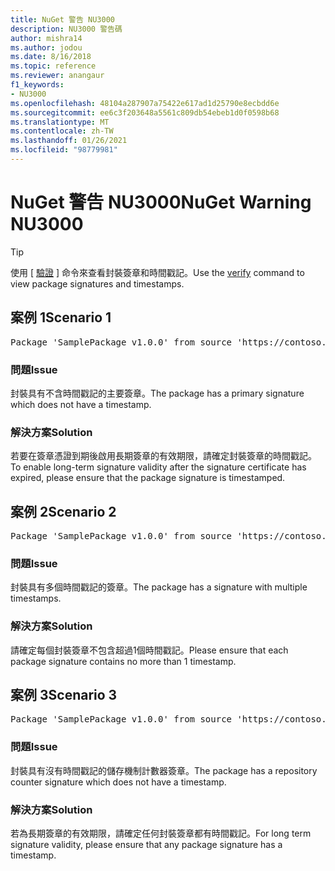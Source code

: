 ```yaml
---
title: NuGet 警告 NU3000
description: NU3000 警告碼
author: mishra14
ms.author: jodou
ms.date: 8/16/2018
ms.topic: reference
ms.reviewer: anangaur
f1_keywords:
- NU3000
ms.openlocfilehash: 48104a287907a75422e617ad1d25790e8ecbdd6e
ms.sourcegitcommit: ee6c3f203648a5561c809db54ebeb1d0f0598b68
ms.translationtype: MT
ms.contentlocale: zh-TW
ms.lasthandoff: 01/26/2021
ms.locfileid: "98779981"
---
```

# <a name="nuget-warning-nu3000"></a><span data-ttu-id="a5ffc-103">NuGet 警告 NU3000</span><span class="sxs-lookup"><span data-stu-id="a5ffc-103">NuGet Warning NU3000</span></span>

> [!Tip]
> <span data-ttu-id="a5ffc-104">使用 [ [驗證](../cli-reference/cli-ref-verify.md) ] 命令來查看封裝簽章和時間戳記。</span><span class="sxs-lookup"><span data-stu-id="a5ffc-104">Use the [verify](../cli-reference/cli-ref-verify.md) command to view package signatures and timestamps.</span></span>

## <a name="scenario-1"></a><span data-ttu-id="a5ffc-105">案例 1</span><span class="sxs-lookup"><span data-stu-id="a5ffc-105">Scenario 1</span></span>

<pre>Package 'SamplePackage v1.0.0' from source 'https://contoso.com/index.json': The primary signature does not have a timestamp.</pre>

### <a name="issue"></a><span data-ttu-id="a5ffc-106">問題</span><span class="sxs-lookup"><span data-stu-id="a5ffc-106">Issue</span></span>

<span data-ttu-id="a5ffc-107">封裝具有不含時間戳記的主要簽章。</span><span class="sxs-lookup"><span data-stu-id="a5ffc-107">The package has a primary signature which does not have a timestamp.</span></span>


### <a name="solution"></a><span data-ttu-id="a5ffc-108">解決方案</span><span class="sxs-lookup"><span data-stu-id="a5ffc-108">Solution</span></span>

<span data-ttu-id="a5ffc-109">若要在簽章憑證到期後啟用長期簽章的有效期限，請確定封裝簽章的時間戳記。</span><span class="sxs-lookup"><span data-stu-id="a5ffc-109">To enable long-term signature validity after the signature certificate has expired, please ensure that the package signature is timestamped.</span></span>



## <a name="scenario-2"></a><span data-ttu-id="a5ffc-110">案例 2</span><span class="sxs-lookup"><span data-stu-id="a5ffc-110">Scenario 2</span></span>

<pre>Package 'SamplePackage v1.0.0' from source 'https://contoso.com/index.json': Multiple timestamps are not accepted.</pre>

### <a name="issue"></a><span data-ttu-id="a5ffc-111">問題</span><span class="sxs-lookup"><span data-stu-id="a5ffc-111">Issue</span></span>

<span data-ttu-id="a5ffc-112">封裝具有多個時間戳記的簽章。</span><span class="sxs-lookup"><span data-stu-id="a5ffc-112">The package has a signature with multiple timestamps.</span></span>


### <a name="solution"></a><span data-ttu-id="a5ffc-113">解決方案</span><span class="sxs-lookup"><span data-stu-id="a5ffc-113">Solution</span></span>

<span data-ttu-id="a5ffc-114">請確定每個封裝簽章不包含超過1個時間戳記。</span><span class="sxs-lookup"><span data-stu-id="a5ffc-114">Please ensure that each package signature contains no more than 1 timestamp.</span></span>



## <a name="scenario-3"></a><span data-ttu-id="a5ffc-115">案例 3</span><span class="sxs-lookup"><span data-stu-id="a5ffc-115">Scenario 3</span></span>

<pre>Package 'SamplePackage v1.0.0' from source 'https://contoso.com/index.json': The repository countersignature does not have a timestamp.</pre>

### <a name="issue"></a><span data-ttu-id="a5ffc-116">問題</span><span class="sxs-lookup"><span data-stu-id="a5ffc-116">Issue</span></span>

<span data-ttu-id="a5ffc-117">封裝具有沒有時間戳記的儲存機制計數器簽章。</span><span class="sxs-lookup"><span data-stu-id="a5ffc-117">The package has a repository counter signature which does not have a timestamp.</span></span>


### <a name="solution"></a><span data-ttu-id="a5ffc-118">解決方案</span><span class="sxs-lookup"><span data-stu-id="a5ffc-118">Solution</span></span>

<span data-ttu-id="a5ffc-119">若為長期簽章的有效期限，請確定任何封裝簽章都有時間戳記。</span><span class="sxs-lookup"><span data-stu-id="a5ffc-119">For long term signature validity, please ensure that any package signature has a timestamp.</span></span>


